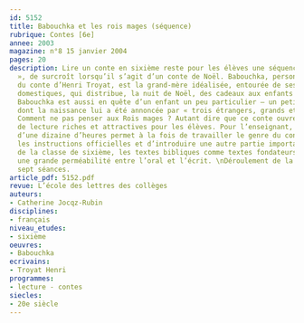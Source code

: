 ```yaml
---
id: 5152
title: Babouchka et les rois mages (séquence)
rubrique: Contes [6e]
annee: 2003
magazine: n°8 15 janvier 2004
pages: 20
description: Lire un conte en sixième reste pour les élèves une séquence « plaisir
  », de surcroît lorsqu’il s’agit d’un conte de Noël. Babouchka, personnage éponyme
  du conte d’Henri Troyat, est la grand-mère idéalisée, entourée de ses deux animaux
  domestiques, qui distribue, la nuit de Noël, des cadeaux aux enfants endormis… Mais
  Babouchka est aussi en quête d’un enfant un peu particulier – un petit prince –
  dont la naissance lui a été annoncée par « trois étrangers, grands et barbus ».
  Comment ne pas penser aux Rois mages ? Autant dire que ce conte ouvre des perspectives
  de lecture riches et attractives pour les élèves. Pour l’enseignant, cette séquence
  d’une dizaine d’heures permet à la fois de travailler le genre du conte prévu par
  les instructions officielles et d’introduire une autre partie importante du programme
  de la classe de sixième, les textes bibliques comme textes fondateurs, tout en assurant
  une grande perméabilité entre l’oral et l’écrit. \nDéroulement de la séquence – 
  sept séances.
article_pdf: 5152.pdf
revue: L’école des lettres des collèges
auteurs:
- Catherine Jocqz-Rubin
disciplines:
- français
niveau_etudes:
- sixième
oeuvres:
- Babouchka
ecrivains:
- Troyat Henri
programmes:
- lecture - contes
siecles:
- 20e siècle
---
```

